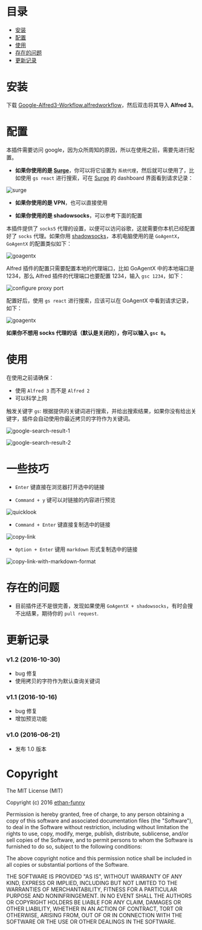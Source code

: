 目录
===

* [安装](#安装)
* [配置](#配置)
* [使用](#使用)
* [存在的问题](#存在的问题)
* [更新记录](#更新记录)


# 安装

下载 [Google-Alfred3-Workflow.alfredworkflow](https://github.com/ethan-funny/Google-Alfred3-Workflow/raw/master/Google-Alfred3-Workflow.alfredworkflow)，然后双击将其导入 **Alfred 3**。

# 配置

本插件需要访问 google，因为众所周知的原因，所以在使用之前，需要先进行配置。

- **如果你使用的是 [Surge](http://nssurge.com/)**，你可以将它设置为 `系统代理`，然后就可以使用了，比如使用 `gs react` 进行搜索，可在 [Surge](http://nssurge.com/) 的 dashboard 界面看到请求记录：

![surge](http://i.imgur.com/aPPeWq1.png)

- **如果你使用的是 VPN**，也可以直接使用

- **如果你使用的是 shadowsocks**，可以参考下面的配置

本插件提供了 `socks5` 代理的设置，以便可以访问谷歌，这就需要你本机已经配置好了 `socks` 代理。如果你用 [shadowsocks](https://shadowsocks.com/)，本机电脑使用的是 `GoAgentX`，`GoAgentX` 的配置类似如下：

![goagentx](http://7xiht5.com1.z0.glb.clouddn.com/goagentx.png-ab)

Alfred 插件的配置只需要配置本地的代理端口，比如 GoAgentX 中的本地端口是 1234，那么 Alfred 插件的代理端口也要配置 1234，输入 `gsc 1234`，如下：

![configure proxy port](https://raw.github.com/ethan-funny/Google-Alfred3-Workflow/master/screenshots/config-proxy-port.png)

配置好后，使用 `gs react` 进行搜索，应该可以在 GoAgentX 中看到请求记录，如下：

![goagentx](http://i.imgur.com/qmSXmOb.png)

**如果你不想用 socks 代理的话（默认是关闭的），你可以输入 `gsc 0`。**

# 使用

在使用之前请确保：

- 使用 `Alfred 3` 而不是 `Alfred 2`
- 可以科学上网

触发关键字 `gs`: 根据提供的关键词进行搜索，并给出搜索结果，如果你没有给出关键字，插件会自动使用你最近拷贝的字符作为关键词。

![google-search-result-1](https://raw.github.com/ethan-funny/Google-Alfred3-Workflow/master/screenshots/google-search-1.png)

![google-search-result-2](https://raw.github.com/ethan-funny/Google-Alfred3-Workflow/master/screenshots/google-search-2.png)

# 一些技巧

- `Enter` 键直接在浏览器打开选中的链接

- `Command + y` 键可以对链接的内容进行预览

![quicklook](https://raw.github.com/ethan-funny/Google-Alfred3-Workflow/master/screenshots/quicklook.png)

- `Command + Enter` 键直接复制选中的链接

![copy-link](https://raw.github.com/ethan-funny/Google-Alfred3-Workflow/master/screenshots/copy-link.png)

- `Option + Enter` 键用 `markdown` 形式复制选中的链接

![copy-link-with-markdown-format](https://raw.github.com/ethan-funny/Google-Alfred3-Workflow/master/screenshots/copy-link-with-markdown-format.png)


# 存在的问题

- 目前插件还不是很完善，发现如果使用 `GoAgentX + shadowsocks`，有时会搜不出结果，期待你的 `pull request`.


# 更新记录

### v1.2 (2016-10-30)

- bug 修复
- 使用拷贝的字符作为默认查询关键词

### v1.1 (2016-10-16)

- bug 修复 
- 增加预览功能

### v1.0 (2016-06-21)

- 发布 1.0 版本

# Copyright

The MIT License (MIT)

Copyright (c) 2016 [ethan-funny](https://github.com/ethan-funny)

Permission is hereby granted, free of charge, to any person obtaining a copy of this software and associated documentation files (the "Software"), to deal in the Software without restriction, including without limitation the rights to use, copy, modify, merge, publish, distribute, sublicense, and/or sell copies of the Software, and to permit persons to whom the Software is furnished to do so, subject to the following conditions:

The above copyright notice and this permission notice shall be included in all copies or substantial portions of the Software.

THE SOFTWARE IS PROVIDED "AS IS", WITHOUT WARRANTY OF ANY KIND, EXPRESS OR IMPLIED, INCLUDING BUT NOT LIMITED TO THE WARRANTIES OF MERCHANTABILITY, FITNESS FOR A PARTICULAR PURPOSE AND NONINFRINGEMENT. IN NO EVENT SHALL THE AUTHORS OR COPYRIGHT HOLDERS BE LIABLE FOR ANY CLAIM, DAMAGES OR OTHER LIABILITY, WHETHER IN AN ACTION OF CONTRACT, TORT OR OTHERWISE, ARISING FROM, OUT OF OR IN CONNECTION WITH THE SOFTWARE OR THE USE OR OTHER DEALINGS IN THE SOFTWARE.


